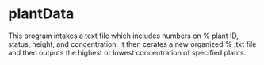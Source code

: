 # plantData
This program intakes a text file which includes numbers on  % plant ID, status, height, and concentration.  It then cerates a new organized  % .txt file and then outputs the highest or lowest concentration of specified plants.
